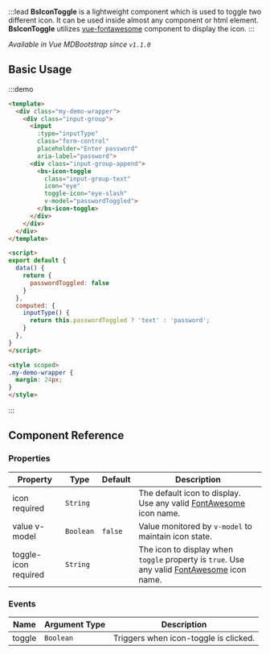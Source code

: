 :::lead
**BsIconToggle** is a lightweight component which is used to toggle two different icon. It can be used
inside almost any component or html element. **BsIconToggle** utilizes
[vue-fontawesome](https://github.com/FortAwesome/vue-fontawesome) component to display the icon.
:::

*Available in Vue MDBootstrap since `v1.1.0`*


## Basic Usage

:::demo
```html
<template>
  <div class="my-demo-wrapper">
    <div class="input-group">
      <input 
        :type="inputType" 
        class="form-control" 
        placeholder="Enter password" 
        aria-label="password">
      <div class="input-group-append">
        <bs-icon-toggle 
          class="input-group-text" 
          icon="eye" 
          toggle-icon="eye-slash"
          v-model="passwordToggled">
        </bs-icon-toggle>
      </div>
    </div>
  </div>
</template>

<script>
export default {
  data() {
    return {
      passwordToggled: false
    }
  },
  computed: {
    inputType() {
      return this.passwordToggled ? 'text' : 'password';
    }
  },
}
</script>

<style scoped>
.my-demo-wrapper {
  margin: 24px;
}
</style>
```
:::


## Component Reference

### Properties

<div class="cmp-property">

| Property | Type      | Default  | Description |
|----------|-----------|----------|-------------|
| icon <bs-badge color="danger text-white">required</bs-badge> | `String` |  | The default icon to display. Use any valid [FontAwesome](https://fontawesome.com/icons?d=gallery&s=solid&m=free) icon name. |
| value <bs-badge color="unique text-white">v-model</bs-badge> | `Boolean` | `false`  | Value monitored by `v-model` to maintain icon state. |
| toggle-icon <bs-badge color="danger text-white">required</bs-badge> | `String` |  | The icon to display when `toggle` property is `true`. Use any valid [FontAwesome](https://fontawesome.com/icons?d=gallery&s=solid&m=free) icon name. |

</div>


### Events

<div class="cmp-property">

| Name   | Argument Type | Description |
|--------|---------------|-------------|
| toggle | `Boolean` | Triggers when icon-toggle is clicked. |

</div>

<script src="./script/icon-toggle.js"></script>
